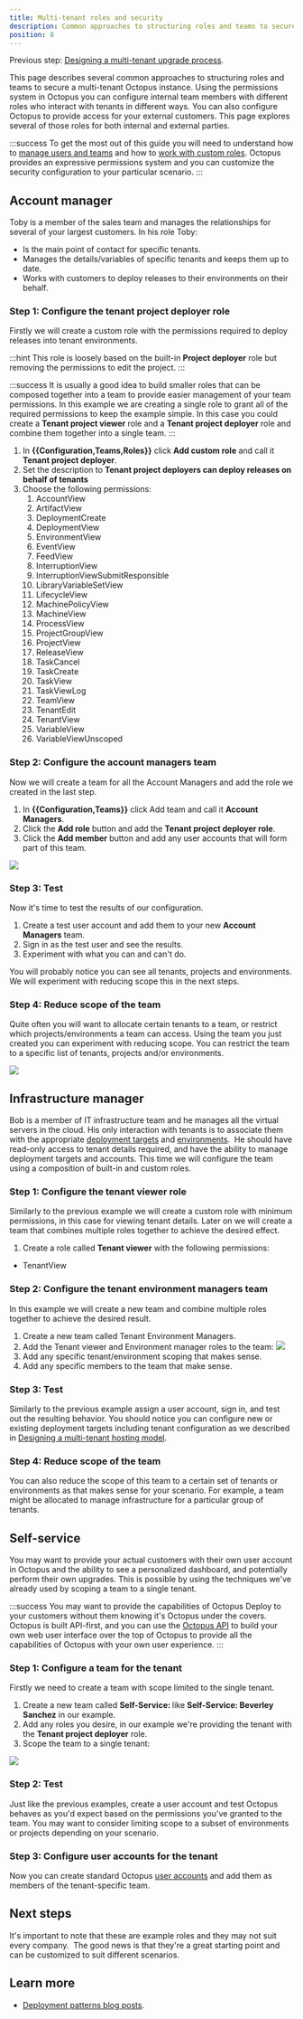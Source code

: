 ```yaml
---
title: Multi-tenant roles and security
description: Common approaches to structuring roles and teams to secure a multi-tenant Octopus instance.
position: 8
---
```


Previous step: [Designing a multi-tenant upgrade process](/docs/deployment-patterns/multi-tenant-deployments/multi-tenant-deployment-guide/designing-a-multi-tenant-upgrade-process.md).

This page describes several common approaches to structuring roles and teams to secure a multi-tenant Octopus instance. Using the permissions system in Octopus you can configure internal team members with different roles who interact with tenants in different ways. You can also configure Octopus to provide access for your external customers. This page explores several of those roles for both internal and external parties.

:::success
To get the most out of this guide you will need to understand how to [manage users and teams](/docs/administration/managing-users-and-teams/index.md) and how to [work with custom roles](/docs/administration/managing-users-and-teams/user-roles.md). Octopus provides an expressive permissions system and you can customize the security configuration to your particular scenario.
:::

## Account manager

Toby is a member of the sales team and manages the relationships for several of your largest customers. In his role Toby:

- Is the main point of contact for specific tenants.
- Manages the details/variables of specific tenants and keeps them up to date.
- Works with customers to deploy releases to their environments on their behalf.

### Step 1: Configure the tenant project deployer role

Firstly we will create a custom role with the permissions required to deploy releases into tenant environments.

:::hint
This role is loosely based on the built-in **Project deployer** role but removing the permissions to edit the project.
:::

:::success
It is usually a good idea to build smaller roles that can be composed together into a team to provide easier management of your team permissions. In this example we are creating a single role to grant all of the required permissions to keep the example simple. In this case you could create a **Tenant project viewer** role and a **Tenant project deployer** role and combine them together into a single team.
:::

1. In **{{Configuration,Teams,Roles}}** click **Add custom role** and call it **Tenant project deployer**.
2. Set the description to **Tenant project deployers can deploy releases on behalf of tenants**
3. Choose the following permissions:
   1. AccountView
   2. ArtifactView
   3. DeploymentCreate
   4. DeploymentView
   5. EnvironmentView
   6. EventView
   7. FeedView
   8. InterruptionView
   9. InterruptionViewSubmitResponsible
   10. LibraryVariableSetView
   11. LifecycleView
   12. MachinePolicyView
   13. MachineView
   14. ProcessView
   15. ProjectGroupView
   16. ProjectView
   17. ReleaseView
   18. TaskCancel
   19. TaskCreate
   20. TaskView
   21. TaskViewLog
   22. TeamView
   23. TenantEdit
   24. TenantView
   25. VariableView
   26. VariableViewUnscoped

### Step 2: Configure the account managers team

Now we will create a team for all the Account Managers and add the role we created in the last step.

1. In **{{Configuration,Teams}}** click Add team and call it **Account Managers**.
2. Click the **Add role** button and add the **Tenant project deployer role**.
3. Click the **Add member** button and add any user accounts that will form part of this team.

![](images/account-managers.png)

### Step 3: Test

Now it's time to test the results of our configuration.

1. Create a test user account and add them to your new **Account Managers** team.
2. Sign in as the test user and see the results.
3. Experiment with what you can and can't do.

You will probably notice you can see all tenants, projects and environments. We will experiment with reducing scope this in the next steps.

### Step 4: Reduce scope of the team

Quite often you will want to allocate certain tenants to a team, or restrict which projects/environments a team can access. Using the team you just created you can experiment with reducing scope. You can restrict the team to a specific list of tenants, projects and/or environments.

![](images/account-managers-tenants.png)

## Infrastructure manager

Bob is a member of IT infrastructure team and he manages all the virtual servers in the cloud. His only interaction with tenants is to associate them with the appropriate [deployment targets](/docs/infrastructure/index.md) and [environments](/docs/infrastructure/environments/index.md).  He should have read-only access to tenant details required, and have the ability to manage deployment targets and accounts. This time we will configure the team using a composition of built-in and custom roles.

### Step 1: Configure the tenant viewer role

Similarly to the previous example we will create a custom role with minimum permissions, in this case for viewing tenant details. Later on we will create a team that combines multiple roles together to achieve the desired effect.

1. Create a role called **Tenant viewer** with the following permissions:
  - TenantView

### Step 2: Configure the tenant environment managers team

In this example we will create a new team and combine multiple roles together to achieve the desired result.

1. Create a new team called Tenant Environment Managers.
2. Add the Tenant viewer and Environment manager roles to the team:
   ![](images/tenant-environment-managers.png)
3. Add any specific tenant/environment scoping that makes sense.
4. Add any specific members to the team that make sense.

### Step 3: Test

Similarly to the previous example assign a user account, sign in, and test out the resulting behavior. You should notice you can configure new or existing deployment targets including tenant configuration as we described in [Designing a multi-tenant hosting model](/docs/deployment-patterns/multi-tenant-deployments/multi-tenant-deployment-guide/designing-a-multi-tenant-hosting-model.md).

### Step 4: Reduce scope of the team

You can also reduce the scope of this team to a certain set of tenants or environments as that makes sense for your scenario. For example, a team might be allocated to manage infrastructure for a particular group of tenants.

## Self-service

You may want to provide your actual customers with their own user account in Octopus and the ability to see a personalized dashboard, and potentially perform their own upgrades. This is possible by using the techniques we've already used by scoping a team to a single tenant.

:::success
You may want to provide the capabilities of Octopus Deploy to your customers without them knowing it's Octopus under the covers. Octopus is built API-first, and you can use the [Octopus API](/docs/octopus-rest-api/index.md) to build your own web user interface over the top of Octopus to provide all the capabilities of Octopus with your own user experience.
:::

### Step 1: Configure a team for the tenant

Firstly we need to create a team with scope limited to the single tenant.

1. Create a new team called **Self-Service: <TenantName>** like **Self-Service: Beverley Sanchez** in our example.
2. Add any roles you desire, in our example we're providing the tenant with the **Tenant project deployer** role.
3. Scope the team to a single tenant:

![](images/self-service.png)

### Step 2: Test

Just like the previous examples, create a user account and test Octopus behaves as you'd expect based on the permissions you've granted to the team. You may want to consider limiting scope to a subset of environments or projects depending on your scenario.

### Step 3: Configure user accounts for the tenant

Now you can create standard Octopus [user accounts](/docs/administration/managing-users-and-teams/index.md) and add them as members of the tenant-specific team.

## Next steps

It's important to note that these are example roles and they may not suit every company.  The good news is that they're a great starting point and can be customized to suit different scenarios.

## Learn more

- [Deployment patterns blog posts](https://octopus.com/blog/tag/Deployment%20Patterns).
